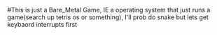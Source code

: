#This is just a Bare_Metal Game, IE a operating system that just runs a game(search up tetris os or something), I'll prob do snake but lets get keybaord interrupts first
